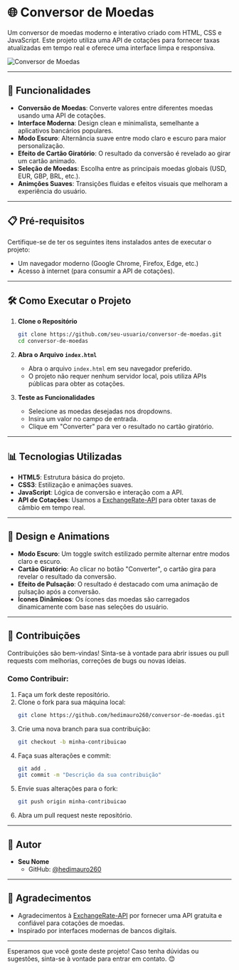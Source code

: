 # 🌐 Conversor de Moedas

Um conversor de moedas moderno e interativo criado com HTML, CSS e JavaScript. Este projeto utiliza uma API de cotações para fornecer taxas atualizadas em tempo real e oferece uma interface limpa e responsiva.

![Conversor de Moedas](https://via.placeholder.com/800x400?text=Preview+do+Conversor)

---

## 🚀 Funcionalidades

- **Conversão de Moedas**: Converte valores entre diferentes moedas usando uma API de cotações.
- **Interface Moderna**: Design clean e minimalista, semelhante a aplicativos bancários populares.
- **Modo Escuro**: Alternância suave entre modo claro e escuro para maior personalização.
- **Efeito de Cartão Giratório**: O resultado da conversão é revelado ao girar um cartão animado.
- **Seleção de Moedas**: Escolha entre as principais moedas globais (USD, EUR, GBP, BRL, etc.).
- **Animções Suaves**: Transições fluidas e efeitos visuais que melhoram a experiência do usuário.

---

## 📋 Pré-requisitos

Certifique-se de ter os seguintes itens instalados antes de executar o projeto:

- Um navegador moderno (Google Chrome, Firefox, Edge, etc.)
- Acesso à internet (para consumir a API de cotações).

---

## 🛠️ Como Executar o Projeto

1. **Clone o Repositório**

   ```bash
   git clone https://github.com/seu-usuario/conversor-de-moedas.git
   cd conversor-de-moedas
   ```

2. **Abra o Arquivo `index.html`**

   - Abra o arquivo `index.html` em seu navegador preferido.
   - O projeto não requer nenhum servidor local, pois utiliza APIs públicas para obter as cotações.

3. **Teste as Funcionalidades**

   - Selecione as moedas desejadas nos dropdowns.
   - Insira um valor no campo de entrada.
   - Clique em "Converter" para ver o resultado no cartão giratório.

---

## 📊 Tecnologias Utilizadas

- **HTML5**: Estrutura básica do projeto.
- **CSS3**: Estilização e animações suaves.
- **JavaScript**: Lógica de conversão e interação com a API.
- **API de Cotações**: Usamos a [ExchangeRate-API](https://www.exchangerate-api.com/) para obter taxas de câmbio em tempo real.

---

## 🎨 Design e Animations

- **Modo Escuro**: Um toggle switch estilizado permite alternar entre modos claro e escuro.
- **Cartão Giratório**: Ao clicar no botão "Converter", o cartão gira para revelar o resultado da conversão.
- **Efeito de Pulsação**: O resultado é destacado com uma animação de pulsação após a conversão.
- **Ícones Dinâmicos**: Os ícones das moedas são carregados dinamicamente com base nas seleções do usuário.

---

## 🔧 Contribuições

Contribuições são bem-vindas! Sinta-se à vontade para abrir issues ou pull requests com melhorias, correções de bugs ou novas ideias.

### Como Contribuir:

1. Faça um fork deste repositório.
2. Clone o fork para sua máquina local:
   ```bash
   git clone https://github.com/hedimauro260/conversor-de-moedas.git
   ```
3. Crie uma nova branch para sua contribuição:
   ```bash
   git checkout -b minha-contribuicao
   ```
4. Faça suas alterações e commit:
   ```bash
   git add .
   git commit -m "Descrição da sua contribuição"
   ```
5. Envie suas alterações para o fork:
   ```bash
   git push origin minha-contribuicao
   ```
6. Abra um pull request neste repositório.

---

## 👥 Autor

- **Seu Nome**
  - GitHub: [@hedimauro260](https://github.com/hedimauro260)

---

## 🙏 Agradecimentos

- Agradecimentos à [ExchangeRate-API](https://www.exchangerate-api.com/) por fornecer uma API gratuita e confiável para cotações de moedas.
- Inspirado por interfaces modernas de bancos digitais.

---

Esperamos que você goste deste projeto! Caso tenha dúvidas ou sugestões, sinta-se à vontade para entrar em contato. 😊